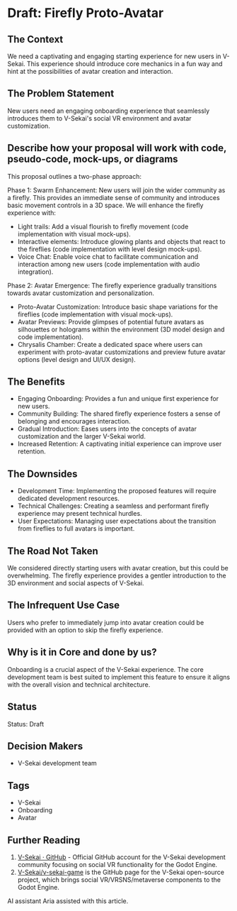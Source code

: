 # Draft: Firefly Proto-Avatar

## The Context

We need a captivating and engaging starting experience for new users in V-Sekai. This experience should introduce core mechanics in a fun way and hint at the possibilities of avatar creation and interaction.

## The Problem Statement

New users need an engaging onboarding experience that seamlessly introduces them to V-Sekai's social VR environment and avatar customization.

## Describe how your proposal will work with code, pseudo-code, mock-ups, or diagrams

This proposal outlines a two-phase approach:

Phase 1: Swarm Enhancement: New users will join the wider community as a firefly. This provides an immediate sense of community and introduces basic movement controls in a 3D space. We will enhance the firefly experience with:

- Light trails: Add a visual flourish to firefly movement (code implementation with visual mock-ups).
- Interactive elements: Introduce glowing plants and objects that react to the fireflies (code implementation with level design mock-ups).
- Voice Chat: Enable voice chat to facilitate communication and interaction among new users (code implementation with audio integration).

Phase 2: Avatar Emergence: The firefly experience gradually transitions towards avatar customization and personalization.

- Proto-Avatar Customization: Introduce basic shape variations for the fireflies (code implementation with visual mock-ups).
- Avatar Previews: Provide glimpses of potential future avatars as silhouettes or holograms within the environment (3D model design and code implementation).
- Chrysalis Chamber: Create a dedicated space where users can experiment with proto-avatar customizations and preview future avatar options (level design and UI/UX design).

## The Benefits

- Engaging Onboarding: Provides a fun and unique first experience for new users.
- Community Building: The shared firefly experience fosters a sense of belonging and encourages interaction.
- Gradual Introduction: Eases users into the concepts of avatar customization and the larger V-Sekai world.
- Increased Retention: A captivating initial experience can improve user retention.

## The Downsides

- Development Time: Implementing the proposed features will require dedicated development resources.
- Technical Challenges: Creating a seamless and performant firefly experience may present technical hurdles.
- User Expectations: Managing user expectations about the transition from fireflies to full avatars is important.

## The Road Not Taken

We considered directly starting users with avatar creation, but this could be overwhelming. The firefly experience provides a gentler introduction to the 3D environment and social aspects of V-Sekai.

## The Infrequent Use Case

Users who prefer to immediately jump into avatar creation could be provided with an option to skip the firefly experience.

## Why is it in Core and done by us?

Onboarding is a crucial aspect of the V-Sekai experience. The core development team is best suited to implement this feature to ensure it aligns with the overall vision and technical architecture.

## Status

Status: Draft

## Decision Makers

- V-Sekai development team

## Tags

- V-Sekai
- Onboarding
- Avatar

## Further Reading

1. [V-Sekai · GitHub](https://github.com/v-sekai) - Official GitHub account for the V-Sekai development community focusing on social VR functionality for the Godot Engine.
2. [V-Sekai/v-sekai-game](https://github.com/v-sekai/v-sekai-game) is the GitHub page for the V-Sekai open-source project, which brings social VR/VRSNS/metaverse components to the Godot Engine.

AI assistant Aria assisted with this article.
